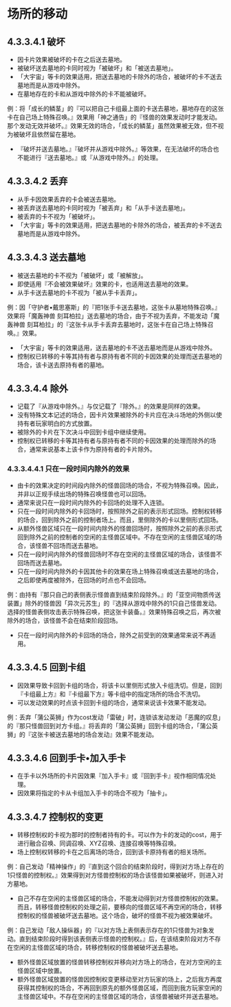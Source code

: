 # 场所的移动

## 4.3.3.4.1        破坏

* 因卡片效果被破坏的卡在之后送去墓地。
* 被破坏送去墓地的卡同时视为「被破坏」和「被送去墓地」。
* 「大宇宙」等卡的效果适用，把送去墓地的卡除外的场合，被破坏的卡不送去墓地而是从游戏中除外。
* 在墓地存在的卡和从游戏中除外的卡不能被破坏。

例：将「成长的鳞茎」的『可以把自己卡组最上面的卡送去墓地，墓地存在的这张卡在自己场上特殊召唤。』效果用「神之通告」的『怪兽的效果发动时才能发动。那个发动无效并破坏。』效果无效的场合，「成长的鳞茎」虽然效果被无效，但不视为被破坏且依然留在墓地。

* 『破坏并送去墓地。』『破坏并从游戏中除外。』等效果，在无法破坏的场合也不能进行『送去墓地。』或『从游戏中除外。』的处理。

## 4.3.3.4.2        丢弃

* 从手卡因效果丢弃的卡会被送去墓地。
* 被丢弃送去墓地的卡同时视为「被丢弃」和「从手卡送去墓地」。
* 被丢弃的卡不视为「被破坏」。
* 「大宇宙」等卡的效果适用，把送去墓地的卡除外的场合，被丢弃的卡不送去墓地而是从游戏中除外。

## 4.3.3.4.3        送去墓地

* 被送去墓地的卡不视为「被破坏」或「被解放」。
* 即使适用『不会被效果破坏』效果的卡，也适用送去墓地的效果。
* 从手卡送去墓地的卡不视为「被从手卡丢弃」。

例：因「守护者•戴思塞斯」的『把1张手卡送去墓地，这张卡从墓地特殊召唤。』效果将「魔轰神兽 刻耳柏拉」送去墓地的场合，由于不视为丢弃，不能发动「魔轰神兽 刻耳柏拉」的『这张卡从手卡丢弃去墓地时，这张卡在自己场上特殊召唤。』效果。

* 「大宇宙」等卡的效果适用，送去墓地的卡不送去墓地而是从游戏中除外。
* 控制权已转移的卡等其持有者与原持有者不同的卡因效果的处理而送去墓地的场合，该卡送去原持有者的墓地。

## 4.3.3.4.4        除外

* 记载了『从游戏中除外。』与仅记载了『除外。』的效果是同样的效果。
* 没有特殊文本记述的场合，因卡片效果被除外的卡片应在决斗场地的外侧以使持有者玩家明白的方式放置。
* 被除外的卡片在下次决斗中回到卡组中继续使用。
* 控制权已转移的卡等其持有者与原持有者不同的卡因效果的处理而除外的场合，通常来说基本上该卡作为原持有者的卡片除外。

### 4.3.3.4.4.1        只在一段时间内除外的效果

* 由卡的效果决定的时间段内除外的怪兽回场的场合，不视为特殊召唤。因此，并非以正规手续出场的特殊召唤怪兽也可以回场。
* 通常来说只在一段时间内除外的卡回场的处理不入连锁。
* 只在一段时间内除外的卡回场时，按照除外之前的表示形式回场。控制权转移的场合，回到除外之前的控制者场上。而且，里侧除外的卡以里侧形式回场。
* 从额外怪兽区域只在一段时间内除外的怪兽回场时，按照除外之前的表示形式回到除外之前的控制者的空闲的主怪兽区域中。不存在空闲的主怪兽区域的场合，该怪兽不回场而送去墓地。
* 只在一段时间内除外的怪兽回场时不存在空闲的主怪兽区域的场合，该怪兽不回场而送去墓地。
* 只在一段时间内除外的卡因其他卡的效果在场上特殊召唤或送去墓地的场合，之后即使再度被除外，在回场的时点也不会回场。

例：由持有『那只自己的表侧表示怪兽直到结束阶段除外。』的「亚空间物质传送装置」除外的怪兽因「异次元苏生」的『选择从游戏中除外的1只自己怪兽发动。选择的怪兽表侧攻击表示特殊召唤，把这张卡装备。』效果特殊召唤之后，再次被除外的场合，该怪兽不会在结束阶段回场。

* 只在一段时间内除外的卡回场的场合，除外之前受到的效果通常来说不再适用。

## 4.3.3.4.5        回到卡组

* 因效果导致卡回到卡组的场合，将该卡以里侧形式放入卡组洗切。但是，回到『卡组最上方』和『卡组最下方』等卡组中的指定场所的场合不洗切。
* 可以发动效果的时点该卡回到卡组的场合，通常来说该卡效果不能发动。

例：丢弃「蒲公英狮」作为cost发动「雷破」时，连锁该发动发动「恶魔的叹息」的『那只怪兽回到对方卡组。』将丢弃的「蒲公英狮」回到卡组的场合，「蒲公英狮」的『这张卡被送去墓地的场合发动』效果不能发动。

## 4.3.3.4.6        回到手卡•加入手卡

* 在手卡以外场所的卡片因效果『加入手卡』或『回到手卡』视作相同情况处理。
* 因效果将指定的卡从卡组加入手卡的场合不视为「抽卡」。

## 4.3.3.4.7        控制权的变更

* 转移控制权的卡视为那时的控制者持有的卡。可以作为卡的发动的cost，用于进行融合召唤、同调召唤、XYZ召唤、连接召唤等特殊召唤。
* 场上控制权转移的卡在之后离场的场合，回到该卡原持有者的相关场所。

例：自己发动「精神操作」的『直到这个回合的结束阶段时，得到对方场上存在的1只怪兽的控制权。』效果得到对方怪兽控制权的场合该怪兽如果被破坏，则进入对方墓地。

* 自己不存在空闲的主怪兽区域的场合，不能发动得到对方怪兽控制权的效果。而且，转移怪兽控制权的处理之前，要移向的怪兽区域不再空闲的场合，转移控制权的怪兽被破坏送去墓地。这个场合，破坏的怪兽不视为被效果破坏。

例：自己发动「敌人操纵器」的『以对方场上表侧表示存在的1只怪兽为对象发动。直到结束阶段时得到该表侧表示怪兽的控制权。』后，在该结束阶段对方不存在空闲的主怪兽区域的场合，转移控制权的怪兽被破坏送去墓地。

* 额外怪兽区域放置的怪兽转移控制权并移向对方场上的场合，在对方空闲的主怪兽区域中放置。
* 额外怪兽区域放置的怪兽因控制权变更移动至对方玩家的场上，之后我方再度获得其控制权的场合，不再回到原先的额外怪兽区域，而回到我方玩家空闲的主怪兽区域中。不存在空闲的主怪兽区域的场合，该怪兽被破坏并送去墓地。

